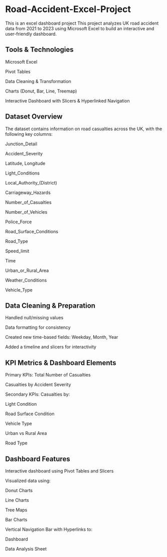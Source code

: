 # Road-Accident-Excel-Project
This is an excel dashboard project
This project analyzes UK road accident data from 2021 to 2023 using Microsoft Excel to build an interactive and user-friendly dashboard.

## Tools & Technologies
Microsoft Excel

Pivot Tables

Data Cleaning & Transformation

Charts (Donut, Bar, Line, Treemap)

Interactive Dashboard with Slicers & Hyperlinked Navigation

## Dataset Overview
The dataset contains information on road casualties across the UK, with the following key columns:

Junction_Detail

Accident_Severity

Latitude, Longitude

Light_Conditions

Local_Authority_(District)

Carriageway_Hazards

Number_of_Casualties

Number_of_Vehicles

Police_Force

Road_Surface_Conditions

Road_Type

Speed_limit

Time

Urban_or_Rural_Area

Weather_Conditions

Vehicle_Type

## Data Cleaning & Preparation
Handled null/missing values

Data formatting for consistency

Created new time-based fields: Weekday, Month, Year

Added a timeline and slicers for interactivity

## KPI Metrics & Dashboard Elements
Primary KPIs:
Total Number of Casualties

Casualties by Accident Severity

Secondary KPIs:
Casualties by:

Light Condition

Road Surface Condition

Vehicle Type

Urban vs Rural Area

Road Type

## Dashboard Features
Interactive dashboard using Pivot Tables and Slicers

Visualized data using:

Donut Charts

Line Charts

Tree Maps

Bar Charts

Vertical Navigation Bar with Hyperlinks to:

Dashboard

Data Analysis Sheet



